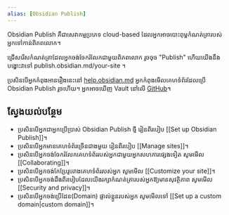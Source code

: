 ```yaml
---
alias: [Obsidian Publish]
---
```


Obsidian Publish គឺជាសេវាកម្មប្រភេទ cloud-based ដែលអ្នកអាចបោះពុម្ពកំណត់ត្រារបស់អ្នកទៅកាន់ពិភពលោក។

ជ្រើសរើសកំណត់ត្រាដែលអ្នកចង់ចែករំលែកជាមួយពិភពលោក រួចចុច "Publish" ហើយយើងនឹងបង្ហោះវាទៅ publish.obsidian.md/your-site ។

ប្រសិនបើអ្នកកំពុងអានរឿងនេះនៅ [help.obsidian.md](https://help.obsidian.md) អ្នកកំពុងមើលគេហទំព័រដែលប្រើ Obsidian Publish រួចហើយ។ អ្នកអាចឃើញ​ Vault នៅលើ [GitHub](https://github.com/obsidianmd/obsidian-docs)។

## ស្វែង​យល់​បន្ថែម

- ប្រសិនបើអ្នកជាអ្នកប្រើប្រាស់ Obsidian Publish ថ្មី រៀនពីរបៀប [[Set up Obsidian Publish]]។
- ប្រសិនបើអ្នកមានគេហទំព័រច្រើនជាងមួយ រៀនពីរបៀប [[Manage sites]]។
- ប្រសិនបើអ្នកចង់ចែករំលែកគេហទំព័ររបស់អ្នកជាមួយអ្នកសហការផ្សេងទៀត សូមមើល [[Collaborating]]។
- ប្រសិនបើអ្នកចង់កែប្រែរូបរាងគេហទំព័ររបស់អ្នក សូមមើល [[Customize your site]]។
- ប្រសិនបើអ្នកចង់ដឹងពីរបៀបដែលយើងរក្សាកំណត់ត្រារបស់អ្នកឱ្យមានសុវត្ថិភាព សូមមើល [[Security and privacy]]។
- ប្រសិនបើអ្នកចង់ប្រើដែន(Domain) ផ្ទាល់ខ្លួនរបស់អ្នក សូមមើលទៅ [[Set up a custom domain|custom domain]]។

